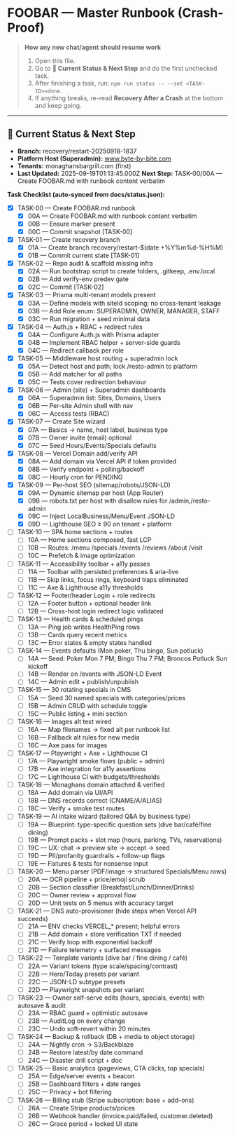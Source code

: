 # FOOBAR — Master Runbook (Crash-Proof)

> **How any new chat/agent should resume work**
> 1) Open this file.
> 2) Go to **📍 Current Status & Next Step** and do the first unchecked task.
> 3) After finishing a task, run: `npm run status -- --set <TASK-ID>=done`.
> 4) If anything breaks, re-read **Recovery After a Crash** at the bottom and keep going.

---

## 📍 Current Status & Next Step
- **Branch:** recovery/restart-20250918-1837
- **Platform Host (Superadmin):** www.byte-by-bite.com
- **Tenants:** monaghansbargrill.com (first)
- **Last Updated:** 2025-09-19T01:13:45.000Z
**Next Step:** TASK-00/00A — Create FOOBAR.md with runbook content verbatim

**Task Checklist (auto-synced from docs/status.json):**
<!-- TASKS-LIST:DO-NOT-EDIT-MANUALLY -->
- [x] TASK-00 — Create FOOBAR.md runbook
  - [x] 00A — Create FOOBAR.md with runbook content verbatim
  - [x] 00B — Ensure marker <!-- TASKS-LIST:DO-NOT-EDIT-MANUALLY --> present
  - [x] 00C — Commit snapshot [TASK-00]
- [x] TASK-01 — Create recovery branch
  - [x] 01A — Create branch recovery/restart-$(date +%Y%m%d-%H%M)
  - [x] 01B — Commit current state [TASK-01]
- [x] TASK-02 — Repo audit & scaffold missing infra
  - [x] 02A — Run bootstrap script to create folders, .gitkeep, .env.local
  - [x] 02B — Add verify-env predev gate
  - [x] 02C — Commit [TASK-02]
- [x] TASK-03 — Prisma multi-tenant models present
  - [x] 03A — Define models with siteId scoping; no cross-tenant leakage
  - [x] 03B — Add Role enum: SUPERADMIN, OWNER, MANAGER, STAFF
  - [x] 03C — Run migration + seed minimal data
- [x] TASK-04 — Auth.js + RBAC + redirect rules
  - [x] 04A — Configure Auth.js with Prisma adapter
  - [x] 04B — Implement RBAC helper + server-side guards
  - [x] 04C — Redirect callback per role
- [x] TASK-05 — Middleware host routing + superadmin lock
  - [x] 05A — Detect host and path; lock /resto-admin to platform
  - [x] 05B — Add matcher for all paths
  - [x] 05C — Tests cover redirection behaviour
- [x] TASK-06 — Admin (site) + Superadmin dashboards
  - [x] 06A — Superadmin list: Sites, Domains, Users
  - [x] 06B — Per-site Admin shell with nav
  - [x] 06C — Access tests (RBAC)
- [x] TASK-07 — Create Site wizard
  - [x] 07A — Basics → name, host label, business type
  - [x] 07B — Owner invite (email) optional
  - [x] 07C — Seed Hours/Events/Specials defaults
- [x] TASK-08 — Vercel Domain add/verify API
  - [x] 08A — Add domain via Vercel API if token provided
  - [x] 08B — Verify endpoint + polling/backoff
  - [x] 08C — Hourly cron for PENDING
- [x] TASK-09 — Per-host SEO (sitemap/robots/JSON-LD)
  - [x] 09A — Dynamic sitemap per host (App Router)
  - [x] 09B — robots.txt per host with disallow rules for /admin,/resto-admin
  - [x] 09C — Inject LocalBusiness/Menu/Event JSON-LD
  - [x] 09D — Lighthouse SEO ≥ 90 on tenant + platform
- [ ] TASK-10 — SPA home sections + routes
  - [ ] 10A — Home sections composed, fast LCP
  - [ ] 10B — Routes: /menu /specials /events /reviews /about /visit
  - [ ] 10C — Prefetch & image optimization
- [ ] TASK-11 — Accessibility toolbar + a11y passes
  - [ ] 11A — Toolbar with persisted preferences & aria-live
  - [ ] 11B — Skip links, focus rings, keyboard traps eliminated
  - [ ] 11C — Axe & Lighthouse a11y thresholds
- [ ] TASK-12 — Footer/header Login + role redirects
  - [ ] 12A — Footer button + optional header link
  - [ ] 12B — Cross-host login redirect logic validated
- [ ] TASK-13 — Health cards & scheduled pings
  - [ ] 13A — Ping job writes HealthPing rows
  - [ ] 13B — Cards query recent metrics
  - [ ] 13C — Error states & empty states handled
- [ ] TASK-14 — Events defaults (Mon poker, Thu bingo, Sun potluck)
  - [ ] 14A — Seed: Poker Mon 7 PM; Bingo Thu 7 PM; Broncos Potluck Sun kickoff
  - [ ] 14B — Render on /events with JSON-LD Event
  - [ ] 14C — Admin edit + publish/unpublish
- [ ] TASK-15 — 30 rotating specials in CMS
  - [ ] 15A — Seed 30 named specials with categories/prices
  - [ ] 15B — Admin CRUD with schedule toggle
  - [ ] 15C — Public listing + mini section
- [ ] TASK-16 — Images alt text wired
  - [ ] 16A — Map filenames → fixed alt per runbook list
  - [ ] 16B — Fallback alt rules for new media
  - [ ] 16C — Axe pass for images
- [ ] TASK-17 — Playwright + Axe + Lighthouse CI
  - [ ] 17A — Playwright smoke flows (public + admin)
  - [ ] 17B — Axe integration for a11y assertions
  - [ ] 17C — Lighthouse CI with budgets/thresholds
- [ ] TASK-18 — Monaghans domain attached & verified
  - [ ] 18A — Add domain via UI/API
  - [ ] 18B — DNS records correct (CNAME/A/ALIAS)
  - [ ] 18C — Verify + smoke test routes
- [ ] TASK-19 — AI intake wizard (tailored Q&A by business type)
  - [ ] 19A — Blueprint: type-specific question sets (dive bar/café/fine dining)
  - [ ] 19B — Prompt packs + slot map (hours, parking, TVs, reservations)
  - [ ] 19C — UX: chat → preview site → accept → seed
  - [ ] 19D — PII/profanity guardrails + follow-up flags
  - [ ] 19E — Fixtures & tests for nonsense input
- [ ] TASK-20 — Menu parser (PDF/image → structured Specials/Menu rows)
  - [ ] 20A — OCR pipeline + price/emoji scrub
  - [ ] 20B — Section classifier (Breakfast/Lunch/Dinner/Drinks)
  - [ ] 20C — Owner review + approval flow
  - [ ] 20D — Unit tests on 5 menus with accuracy target
- [ ] TASK-21 — DNS auto-provisioner (hide steps when Vercel API succeeds)
  - [ ] 21A — ENV checks VERCEL_* present; helpful errors
  - [ ] 21B — Add domain + store verification TXT if needed
  - [ ] 21C — Verify loop with exponential backoff
  - [ ] 21D — Failure telemetry + surfaced messages
- [ ] TASK-22 — Template variants (dive bar / fine dining / café)
  - [ ] 22A — Variant tokens (type scale/spacing/contrast)
  - [ ] 22B — Hero/Today presets per variant
  - [ ] 22C — JSON-LD subtype presets
  - [ ] 22D — Playwright snapshots per variant
- [ ] TASK-23 — Owner self-serve edits (hours, specials, events) with autosave & audit
  - [ ] 23A — RBAC guard + optimistic autosave
  - [ ] 23B — AuditLog on every change
  - [ ] 23C — Undo soft-revert within 20 minutes
- [ ] TASK-24 — Backup & rollback (DB + media to object storage)
  - [ ] 24A — Nightly cron → S3/Backblaze
  - [ ] 24B — Restore latest/by date command
  - [ ] 24C — Disaster drill script + doc
- [ ] TASK-25 — Basic analytics (pageviews, CTA clicks, top specials)
  - [ ] 25A — Edge/server events + beacon
  - [ ] 25B — Dashboard filters + date ranges
  - [ ] 25C — Privacy + bot filtering
- [ ] TASK-26 — Billing stub (Stripe subscription: base + add-ons)
  - [ ] 26A — Create Stripe products/prices
  - [ ] 26B — Webhook handler (invoice.paid/failed, customer.deleted)
  - [ ] 26C — Grace period + locked UI state
